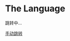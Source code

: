# The Language

跳转中...

[手动跳转](https://the-language.gitlab.io/the-language/)

<meta http-equiv="refresh" content="0;url=https://the-language.gitlab.io/the-language/">
